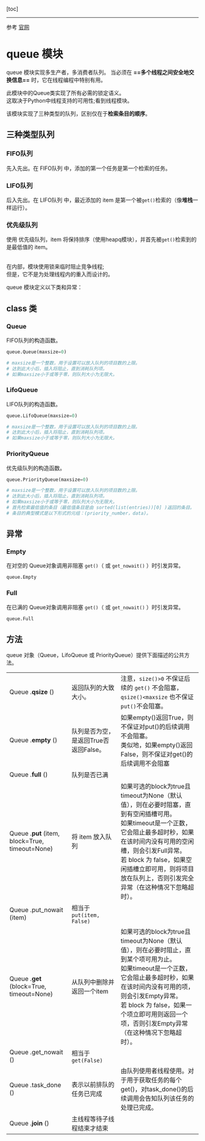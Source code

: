 [toc]

---

参考 [官网](https://docs.python.org/3.6/library/queue.html)

# queue 模块
queue 模块实现多生产者，多消费者队列。
当必须在 **==多个线程之间安全地交换信息==** 时，它在线程编程中特别有用。

此模块中的Queue类实现了所有必需的锁定语义。<br>这取决于Python中线程支持的可用性;看到线程模块。

该模块实现了三种类型的队列，区别仅在于**检索条目的顺序**。
## 三种类型队列
### FIFO队列
先入先出。在 FIFO队列 中，添加的第一个任务是第一个检索的任务。
### LIFO队列
后入先出。在 LIFO队列 中，最近添加的 item 是第一个被`get()`检索的（像**堆栈**一样运行）。
### 优先级队列
使用 优先级队列，item 将保持排序（使用heapq模块），并首先被`get()`检索到的是最低值的 item。

<br>
在内部，模块使用锁来临时阻止竞争线程;<br>但是，它不是为处理线程内的重入而设计的。

queue 模块定义以下类和异常：
## class 类
### Queue
FIFO队列的构造函数。
```py
queue.Queue(maxsize=0)

# maxsize是一个整数，用于设置可以放入队列的项目数的上限。
# 达到此大小后，插入将阻止，直到消耗队列项。
# 如果maxsize小于或等于零，则队列大小为无限大。
```

### LifoQueue
LIFO队列的构造函数。
```py
queue.LifoQueue(maxsize=0)

# maxsize是一个整数，用于设置可以放入队列的项目数的上限。
# 达到此大小后，插入将阻止，直到消耗队列项。
# 如果maxsize小于或等于零，则队列大小为无限大。
```

### PriorityQueue
优先级队列的构造函数。
```py
queue.PriorityQueue(maxsize=0)

# maxsize是一个整数，用于设置可以放入队列的项目数的上限。
# 达到此大小后，插入将阻止，直到消耗队列项。
# 如果maxsize小于或等于零，则队列大小为无限大。
# 首先检索最低值的条目（最低值条目是由 sorted(list(entries))[0] )返回的条目。
# 条目的典型模式是以下形式的元组：(priority_number，data)。
```

## 异常
### Empty
在对空的 Queue对象调用非阻塞 `get()`（ 或 `get_nowait()` ）时引发异常。
```py
queue.Empty
```

### Full
在已满的 Queue对象调用非阻塞 `get()`（ 或 `get_nowait()` ）时引发异常。
```py
queue.Full
```

## 方法
queue 对象（Queue，LifoQueue 或 PriorityQueue）提供下面描述的公共方法。

|   |   |  |
|---|---|---|
Queue .**qsize** ()|   返回队列的大致大小。|注意，`size()>0` 不保证后续的 `get()` 不会阻塞，<br>`qsize()<maxsize` 也不保证`put()`不会阻塞。   
Queue .**empty** () |队列是否为空，是返回True否返回False。|如果empty()返回True，则不保证对put()的后续调用不会阻塞。<br>类似地，如果empty()返回False，则不保证对get()的后续调用不会阻塞
Queue .**full** ()  |队列是否已满
Queue .**put** (item, block=True, timeout=None) |  将 item 放入队列   | 如果可选的block为true且timeout为None（默认值），则在必要时阻塞，直到有空闲插槽可用。<br>如果timeout是一个正数，它会阻止最多超时秒，如果在该时间内没有可用的空闲槽，则会引发Full异常。<br>若 block 为 false，如果空闲插槽立即可用，则将项目放在队列上，否则引发完全异常（在这种情况下忽略超时）。
Queue .put_nowait (item)    |相当于 `put(item, False)`
Queue .**get** (block=True, timeout=None)   |从队列中删除并返回一个item|如果可选的block为true且timeout为None（默认值），则在必要时阻止，直到某个项可用为止。<br>如果timeout是一个正数，它会阻止最多超时秒，如果在该时间内没有可用的项，则会引发Empty异常。<br>若 block 为 false，如果一个项立即可用则返回一个项，否则引发Empty异常（在这种情况下忽略超时）。
Queue .get_nowait ()    |相当于`get(False)`
Queue .task_done () |   表示以前排队的任务已完成|由队列使用者线程使用。对于用于获取任务的每个get()，对task_done()的后续调用会告知队列该任务的处理已完成。   
Queue .**join** ()  |主线程等待子线程结束才结束